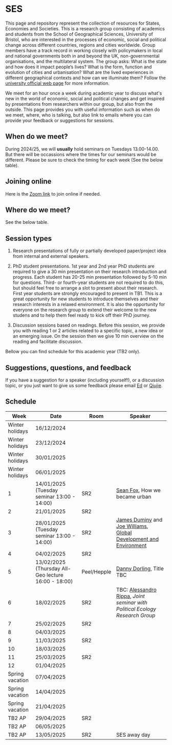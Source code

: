 # SES

This page and repository represent the collection of resources for States, Economies and Societies. This is a research group consisting of academics and students from the School of Geographical Sciences, University of Bristol, who are interested in the processes of economic, social and political change across different countries, regions and cities worldwide. Group members have a track record in working closely with policymakers in local and national governments both in and beyond the UK, non-governmental organisations, and the multilateral system. The group asks: What is the state and how does it impact people’s lives? What is the form, function and evolution of cities and urbanisation? What are the lived experiences in different geographical contexts and how can we illuminate them? Follow the [university official web page](https://www.bristol.ac.uk/geography/research/political-economy/) for more information.

We meet for an hour once a week during academic year to discuss what's new in the world of economic, social and political changes and get inspired by presentations from researchers within our group, but also from the outside. This page provides you with useful information such as when do we meet, where, who is talking, but also link to emails where you can provide your feedback or suggestions for sessions.

## When do we meet?

During 2024/25, we will **usually** hold seminars on Tuesdays 13.00-14.00. But there will be occassions where the times for our seminars would be different. Please be sure to check the timing for each week (See the below table).

## Joining online

Here is the [Zoom link](https://bristol-ac-uk.zoom.us/j/91963221293) to join online if needed.

## Where do we meet?

See the below table.

## Session types

1.  Research presentations of fully or partially developed paper/project idea from internal and external speakers.

2.  PhD student presentations. 1st year and 2nd year PhD students are required to give a 30 min presentation on their research introduction and progress. Each student has 20-25 min presentation followed by 5-10 min for questions. Third- or fourth-year students are not required to do this, but should feel free to arrange a slot to present about their research. First year students are strongly encouraged to present in TB1. This is a great opportunity for new students to introduce themselves and their research interests in a relaxed environment. It is also the opportunity for everyone on the research group to extend their welcome to the new studens and to help them feel ready to kick off their PhD journey. 

3.  Discussion sessions based on readings. Before this session, we provide you with reading 1 or 2 articles related to a specific topic, a new idea or an emerging issue. On the session then we give 10 min overview on the reading and facilitate discussion.

Bellow you can find schedule for this academic year (TB2 only).

## Suggestions, questions, and feedback

If you have a suggestion for a speaker (including yourself!), or a discussion topic, or you just want to give us some feedback please email [Ed](mailto:ed.atkins@bristol.ac.uk) or [Qiujie](mailto:qiujie.shi@bristol.ac.uk).

## Schedule

| Week            | Date       | Room | Speaker          | 
|-----------------|------------|------|------------------|
| Winter holidays | 16/12/2024 |      |                  |
| Winter holidays | 23/12/2024 |      |                  |
| Winter holidays | 30/01/2025 |      |                  |
| Winter holidays | 06/01/2025 |      |                  |
| 1               | 14/01/2025 (Tuesday seminar 13:00 - 14:00)| SR2     |[Sean Fox](https://www.bristol.ac.uk/people/person/Sean-Fox-ade0ab9d-58b0-4b25-833a-73e8d4633d42/), How we became urban|
| 2               | 21/01/2025 | SR2      |                  |
| 3               | 28/01/2025 (Tuesday seminar 13:00 - 14:00)|  SR2     |[James Duminy](https://www.bristol.ac.uk/people/person/James-Duminy-154b34ba-2712-48df-9d6f-31aa48751db4/) and [Joe Williams](https://profiles.cardiff.ac.uk/staff/williamsj168), [Global Development and Environment](https://bristoluniversitypress.co.uk/global-development-and-environment)|
| 4               | 04/02/2025 | SR2      |                  |
| 5               | 13/02/2025 (Thursday All-Geo lecture 16:00 - 18:00)| Peel/Hepple     |[Danny Dorling](https://www.dannydorling.org/), Title TBC|
| 6               | 18/02/2025 | SR2      |TBC: [Alessandro Rippa](https://www.sv.uio.no/sai/english/people/aca/alessrip/index.html), *Joint seminar with Political Ecology Research Group*|
| 7               | 25/02/2025 | SR2      |                  |
| 8               | 04/03/2025 |      |                  |
| 9               | 11/03/2025 | SR2      |                  |
| 10              | 18/03/2025 |      |                  |
| 11              | 25/03/2025 | SR2      |                  |
| 12              | 01/04/2025 |      |                  |
| Spring vacation | 07/04/2025 |      |                  |
| Spring vacation | 14/04/2025 |      |                  |
| Spring vacation | 21/04/2025 |      |                  |
| TB2 AP          | 29/04/2025 | SR2      |                  |
| TB2 AP          | 06/05/2025 |      |                  |
| TB2 AP          | 13/05/2025 | SR2      |SES away day      | 
